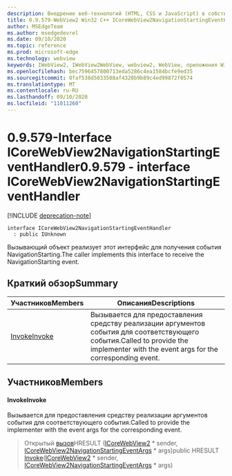 ```yaml
---
description: Внедрение веб-технологий (HTML, CSS и JavaScript) в собственные приложения с помощью элемента управления Microsoft Edge WebView2
title: 0.9.579-WebView2 Win32 C++ ICoreWebView2NavigationStartingEventHandler
author: MSEdgeTeam
ms.author: msedgedevrel
ms.date: 09/10/2020
ms.topic: reference
ms.prod: microsoft-edge
ms.technology: webview
keywords: IWebView2, IWebView2WebView, webview2, WebView, приложения Win32, Win32, EDGE, ICoreWebView2, ICoreWebView2Controller, управление браузером, EDGE HTML, ICoreWebView2NavigationStartingEventHandler
ms.openlocfilehash: bec7596457800713eda5286c4ea1584bcfe9ed35
ms.sourcegitcommit: 0faf538d5033508af4320b9b89c4ed99872f0574
ms.translationtype: MT
ms.contentlocale: ru-RU
ms.lasthandoff: 09/10/2020
ms.locfileid: "11011260"
---
```

# <span data-ttu-id="effef-104">0.9.579-Interface ICoreWebView2NavigationStartingEventHandler</span><span class="sxs-lookup"><span data-stu-id="effef-104">0.9.579 - interface ICoreWebView2NavigationStartingEventHandler</span></span> 

[!INCLUDE [deprecation-note](../../includes/deprecation-note.md)]

```
interface ICoreWebView2NavigationStartingEventHandler
  : public IUnknown
```

<span data-ttu-id="effef-105">Вызывающий объект реализует этот интерфейс для получения события NavigationStarting.</span><span class="sxs-lookup"><span data-stu-id="effef-105">The caller implements this interface to receive the NavigationStarting event.</span></span>

## <span data-ttu-id="effef-106">Краткий обзор</span><span class="sxs-lookup"><span data-stu-id="effef-106">Summary</span></span>

 <span data-ttu-id="effef-107">Участников</span><span class="sxs-lookup"><span data-stu-id="effef-107">Members</span></span>                        | <span data-ttu-id="effef-108">Описания</span><span class="sxs-lookup"><span data-stu-id="effef-108">Descriptions</span></span>
--------------------------------|---------------------------------------------
[<span data-ttu-id="effef-109">Invoke</span><span class="sxs-lookup"><span data-stu-id="effef-109">Invoke</span></span>](#invoke) | <span data-ttu-id="effef-110">Вызывается для предоставления средству реализации аргументов события для соответствующего события.</span><span class="sxs-lookup"><span data-stu-id="effef-110">Called to provide the implementer with the event args for the corresponding event.</span></span>

## <span data-ttu-id="effef-111">Участников</span><span class="sxs-lookup"><span data-stu-id="effef-111">Members</span></span>

#### <span data-ttu-id="effef-112">Invoke</span><span class="sxs-lookup"><span data-stu-id="effef-112">Invoke</span></span> 

<span data-ttu-id="effef-113">Вызывается для предоставления средству реализации аргументов события для соответствующего события.</span><span class="sxs-lookup"><span data-stu-id="effef-113">Called to provide the implementer with the event args for the corresponding event.</span></span>

> <span data-ttu-id="effef-114">Открытый [вызов](#invoke)HRESULT ([ICoreWebView2](icorewebview2.md) \* sender, [ICoreWebView2NavigationStartingEventArgs](icorewebview2navigationstartingeventargs.md) \* args)</span><span class="sxs-lookup"><span data-stu-id="effef-114">public HRESULT [Invoke](#invoke)([ICoreWebView2](icorewebview2.md) \* sender, [ICoreWebView2NavigationStartingEventArgs](icorewebview2navigationstartingeventargs.md) \* args)</span></span>

